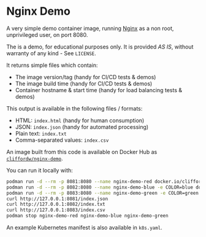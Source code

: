 # Nginx Demo

A very simple demo container image, running [Nginx](https://nginx.org/)
as a non root, unprivileged user, on port 8080.

The is a demo, for educational purposes only.
It is provided *AS IS*, without warranty of any kind - See `LICENSE`.

It returns simple files which contain:

- The image version/tag (handy for CI/CD tests & demos)
- The image build time (handy for CI/CD tests & demos)
- Container hostname & start time (handy for load balancing tests & demos)

This output is available in the following files / formats:

- HTML: `index.html` (handy for human consumption)
- JSON: `index.json` (handy for automated processing)
- Plain text: `index.txt`
- Comma-separated values: `index.csv`

An image built from this code is available on Docker Hub as
[`cliffordw/nginx-demo`](https://hub.docker.com/r/cliffordw/nginx-demo).

You can run it locally with:

```sh
podman run -d --rm -p 8081:8080 --name nginx-demo-red docker.io/cliffordw/nginx-demo:1.2.3
podman run -d --rm -p 8082:8080 --name nginx-demo-blue -e COLOR=blue docker.io/cliffordw/nginx-demo:1.2.3
podman run -d --rm -p 8083:8080 --name nginx-demo-green -e COLOR=green docker.io/cliffordw/nginx-demo:1.2.3
curl http://127.0.0.1:8081/index.json
curl http://127.0.0.1:8082/index.txt
curl http://127.0.0.1:8083/index.csv
podman stop nginx-demo-red nginx-demo-blue nginx-demo-green
```

An example Kubernetes manifest is also available in `k8s.yaml`.
